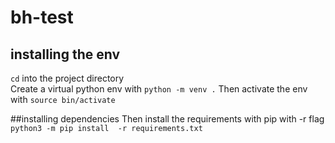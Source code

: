 # bh-test
## installing the env  
`cd` into the project directory  
Create a virtual python env with `python -m venv .` 
Then activate the env with `source bin/activate` 

##installing dependencies 
Then install the requirements with pip with -r flag 
`python3 -m pip install  -r requirements.txt` 





